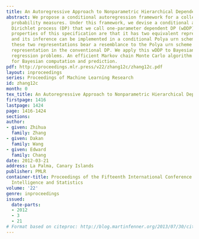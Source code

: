 ```yaml
---
title: An Autoregressive Approach to Nonparametric Hierarchical Dependent Modeling
abstract: We propose a conditional autoregression framework for a collection of random
  probability measures. Under this framework, we devise a conditional autoregressive
  Dirichlet process (DP) that we call one-parameter dependent DP (wDDP). The appealing
  properties of this specification are that it has two equivalent representations
  and its inference can be implemented in a conditional Polya urn scheme. Moreover,
  these two representations bear a resemblance to the Polya urn scheme and the stick-breaking
  representation in the conventional DP. We apply this wDDP to Bayesian multivariate-response
  regression problems. An efficient Markov chain Monte Carlo algorithm is developed
  for Bayesian computation and prediction.
pdf: http://proceedings.mlr.press/v22/zhang12c/zhang12c.pdf
layout: inproceedings
series: Proceedings of Machine Learning Research
id: zhang12c
month: 0
tex_title: An Autoregressive Approach to Nonparametric Hierarchical Dependent Modeling
firstpage: 1416
lastpage: 1424
page: 1416-1424
sections: 
author:
- given: Zhihua
  family: Zhang
- given: Dakan
  family: Wang
- given: Edward
  family: Chang
date: 2012-03-21
address: La Palma, Canary Islands
publisher: PMLR
container-title: Proceedings of the Fifteenth International Conference on Artificial
  Intelligence and Statistics
volume: '22'
genre: inproceedings
issued:
  date-parts:
  - 2012
  - 3
  - 21
# Format based on citeproc: http://blog.martinfenner.org/2013/07/30/citeproc-yaml-for-bibliographies/
---
```

